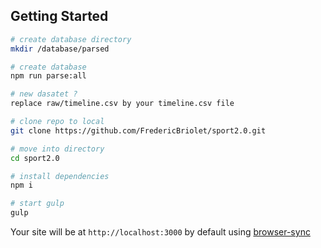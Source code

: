 ## Getting Started

```sh
# create database directory
mkdir /database/parsed

# create database
npm run parse:all

# new dasatet ?
replace raw/timeline.csv by your timeline.csv file

# clone repo to local
git clone https://github.com/FredericBriolet/sport2.0.git

# move into directory
cd sport2.0

# install dependencies
npm i

# start gulp
gulp
```

Your site will be at `http://localhost:3000` by default using [browser-sync](http://www.browsersync.io)
